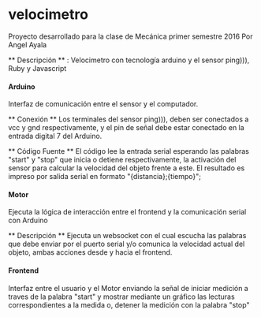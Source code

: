 # velocimetro
Proyecto desarrollado para la clase de Mecánica primer semestre 2016
Por Angel Ayala

** Descripción ** : Velocimetro con tecnología arduino y el sensor ping))), Ruby y Javascript

#### Arduino
Interfaz de comunicación entre el sensor y el computador.

** Conexión **
Los terminales del sensor ping))), deben ser conectados a vcc y gnd respectivamente, y el pin de señal debe estar conectado en la entrada digital 7 del Arduino.

** Código Fuente **
El código lee la entrada serial esperando las palabras "start" y "stop" que inicia o detiene respectivamente, la activación del sensor para calcular la velocidad del objeto frente a este.
El resultado es impreso por salida serial en formato "{distancia};{tiempo}";

#### Motor
Ejecuta la lógica de interacción entre el frontend y la comunicación serial con Arduino

** Descripción ** 
Ejecuta un websocket con el cual escucha las palabras que debe enviar por el puerto serial y/o comunica la velocidad actual del objeto, ambas acciones desde y hacia el frontend.

#### Frontend
Interfaz entre el usuario y el Motor enviando la señal de iniciar medición a traves de la palabra "start" y mostrar mediante un gráfico las lecturas correspondientes a la medida o, detener la medición con la palabra "stop"
